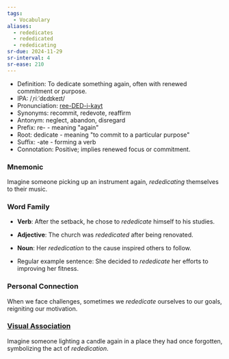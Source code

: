 ```yaml
---
tags:
  - Vocabulary
aliases:
  - rededicates
  - rededicated
  - rededicating
sr-due: 2024-11-29
sr-interval: 4
sr-ease: 210
---
```

- Definition: To dedicate something again, often with renewed commitment or purpose.
- IPA: /ˌriːˈdɛdɪkeɪt/
- Pronunciation: [ree-DED-i-kayt](https://www.google.com/search?q=how+to+pronounce+rededicate)
- Synonyms: recommit, redevote, reaffirm
- Antonym: neglect, abandon, disregard
- Prefix: re- - meaning "again"
- Root: dedicate - meaning "to commit to a particular purpose"
- Suffix: -ate - forming a verb
- Connotation: Positive; implies renewed focus or commitment.

### Mnemonic

Imagine someone picking up an instrument again, *rededicating* themselves to their music.

### Word Family

- **Verb**: After the setback, he chose to *rededicate* himself to his studies.
- **Adjective**: The church was *rededicated* after being renovated.
- **Noun**: Her *rededication* to the cause inspired others to follow.

- Regular example sentence: She decided to *rededicate* her efforts to improving her fitness.

### Personal Connection

When we face challenges, sometimes we *rededicate* ourselves to our goals, reigniting our motivation.

### [Visual Association](https://www.google.com/search?tbm=isch&q=rededicate)

Imagine someone lighting a candle again in a place they had once forgotten, symbolizing the act of *rededication*.
